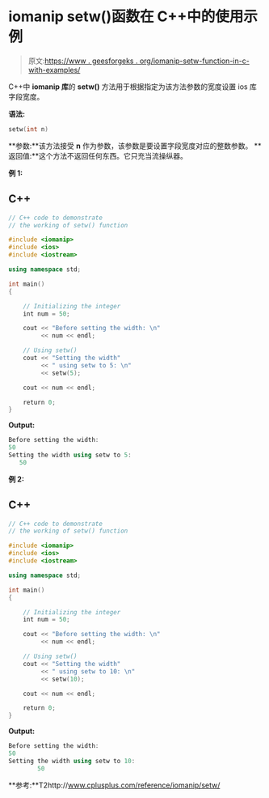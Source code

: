# iomanip setw()函数在 C++中的使用示例

> 原文:[https://www . geesforgeks . org/iomanip-setw-function-in-c-with-examples/](https://www.geeksforgeeks.org/iomanip-setw-function-in-c-with-examples/)

C++中 **iomanip 库**的 **setw()** 方法用于根据指定为该方法参数的宽度设置 ios 库字段宽度。

**语法:**

```cpp
setw(int n)
```

**参数:**该方法接受 **n** 作为参数，该参数是要设置字段宽度对应的整数参数。
**返回值:**这个方法不返回任何东西。它只充当流操纵器。

**例 1:**

## C++

```cpp
// C++ code to demonstrate
// the working of setw() function

#include <iomanip>
#include <ios>
#include <iostream>

using namespace std;

int main()
{

    // Initializing the integer
    int num = 50;

    cout << "Before setting the width: \n"
         << num << endl;

    // Using setw()
    cout << "Setting the width"
         << " using setw to 5: \n"
         << setw(5);

    cout << num << endl;

    return 0;
}
```

**Output:** 

```cpp
Before setting the width: 
50
Setting the width using setw to 5: 
   50
```

**例 2:**

## C++

```cpp
// C++ code to demonstrate
// the working of setw() function

#include <iomanip>
#include <ios>
#include <iostream>

using namespace std;

int main()
{

    // Initializing the integer
    int num = 50;

    cout << "Before setting the width: \n"
         << num << endl;

    // Using setw()
    cout << "Setting the width"
         << " using setw to 10: \n"
         << setw(10);

    cout << num << endl;

    return 0;
}
```

**Output:** 

```cpp
Before setting the width: 
50
Setting the width using setw to 10: 
        50
```

**参考:**T2http://www.cplusplus.com/reference/iomanip/setw/